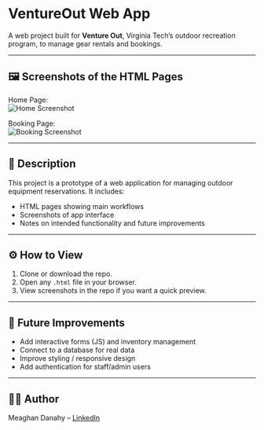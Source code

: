 # VentureOut Web App

A web project built for **Venture Out**, Virginia Tech’s outdoor recreation program, to manage gear rentals and bookings.

---

## 🖼️ Screenshots of the HTML Pages

Home Page:  
![Home Screenshot](Project_Inventory_Homepage)

Booking Page:  
![Booking Screenshot](BookingPage.png)

---

## 📝 Description

This project is a prototype of a web application for managing outdoor equipment reservations. It includes:

- HTML pages showing main workflows
- Screenshots of app interface
- Notes on intended functionality and future improvements

---

## ⚙️ How to View

1. Clone or download the repo.  
2. Open any `.html` file in your browser.  
3. View screenshots in the repo if you want a quick preview.

---

## 🔮 Future Improvements

- Add interactive forms (JS) and inventory management  
- Connect to a database for real data  
- Improve styling / responsive design  
- Add authentication for staff/admin users

---

## 👩‍💻 Author

Meaghan Danahy – [LinkedIn](https://www.linkedin.com/in/meaghandanahy/)
